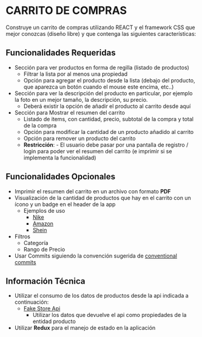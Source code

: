 # CARRITO DE COMPRAS

Construye un carrito de compras utilizando REACT y el framework CSS que mejor conozcas (diseño libre) y que contenga las siguientes características:

## Funcionalidades Requeridas

- Sección para ver productos en forma de regilla (listado de productos)
    - Filtrar la lista por al menos una propiedad
    - Opción para agregar el producto desde la lista (debajo del producto, que aparezca un botón cuando el mouse este encima, etc..)
- Sección para ver la descripción del producto en particular, por ejemplo la foto en un mejor tamaño, la descripción, su precio.
    -   Deberá existir la opción de añadir el producto al carrito desde aquí
- Sección para Mostrar el resumen del carrito
    - Listado de items, con cantidad, precio, subtotal de la compra y total de la compra
    - Opción para modificar la cantidad de un producto añadido al carrito
    - Opción para remover un producto del carrito
    - **Restricción**: - El usuario debe pasar por una pantalla de registro / login para poder ver el resumen del carrito (e imprimir si se implementa la funcionalidad)
    

## Funcionalidades Opcionales

- Imprimir el resumen del carrito en un archivo con formato **PDF**
- Visualización de la cantidad de productos que hay en el carrito con un ícono y un badge en el header de la app
    - Ejemplos de uso
        - [Nike](https://www.nike.com/mx/)
        - [Amazon](https://www.amazon.com.mx/)
        - [Shein](https://www.shein.com.mx/)
- Filtros
    -  Categoría
    -  Rango de Precio 
- Usar Commits siguiendo la convención sugerida de [conventional commits](https://www.conventionalcommits.org/en/v1.0.0/)

## Información Técnica

- Utilizar el consumo de los datos de productos desde la api indicada a continuación:
    - [Fake Store Api](https://fakestoreapi.com/docs)
        - Utilizar los datos que devuelve el api como propiedades de la entidad producto
- Utilizar **Redux** para el manejo de estado en la aplicación


